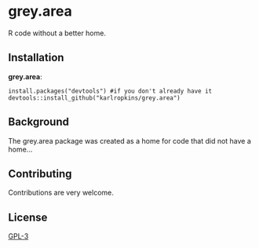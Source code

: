 # grey.area

R code without a better home.

## Installation
**grey.area**:

```{r, eval=FALSE}
install.packages("devtools") #if you don't already have it
devtools::install_github("karlropkins/grey.area")
```

## Background
The grey.area package was created as a home for code that did not have a home...

## Contributing
Contributions are very welcome.

## License
[GPL-3](https://www.r-project.org/Licenses/GPL-3)

